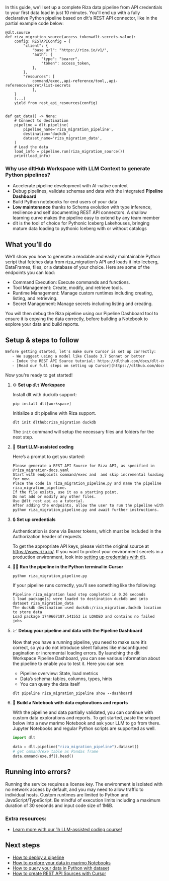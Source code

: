 In this guide, we'll set up a complete Riza data pipeline from API credentials to your first data load in just 10 minutes. You'll end up with a fully declarative Python pipeline based on dlt's REST API connector, like in the partial example code below:

```python-outcome
@dlt.source
def riza_migration_source(access_token=dlt.secrets.value):
    config: RESTAPIConfig = {
        "client": {
            "base_url": "https://riza.io/v1/",
            "auth": {
                "type": "bearer",
                "token": access_token,
            },
        },
        "resources": [
            command/exec,,api-reference/tool,,api-reference/secret/list-secrets
            ],
    }
    [...]
    yield from rest_api_resources(config)


def get_data() -> None:
    # Connect to destination
    pipeline = dlt.pipeline(
        pipeline_name='riza_migration_pipeline',
        destination='duckdb',
        dataset_name='riza_migration_data', 
    )
    # Load the data
    load_info = pipeline.run(riza_migration_source())
    print(load_info) 
```

### Why use dltHub Workspace with LLM Context to generate Python pipelines?

- Accelerate pipeline development with AI-native context
- Debug pipelines, validate schemas and data with the integrated **Pipeline Dashboard**
- Build Python notebooks for end users of your data
- **Low maintenance** thanks to Schema evolution with type inference, resilience and self documenting REST API connectors. A shallow learning curve makes the pipeline easy to extend by any team member
- dlt is the tool of choice for Pythonic Iceberg Lakehouses, bringing mature data loading to pythonic Iceberg with or without catalogs

## What you’ll do

We’ll show you how to generate a readable and easily maintainable Python script that fetches data from riza_migration’s API and loads it into Iceberg, DataFrames, files, or a database of your choice. Here are some of the endpoints you can load:

- Command Execution: Execute commands and functions.
- Tool Management: Create, modify, and retrieve tools.
- Runtime Management: Manage custom runtimes including creating, listing, and retrieving.
- Secret Management: Manage secrets including listing and creating.

You will then debug the Riza pipeline using our Pipeline Dashboard tool to ensure it is copying the data correctly, before building a Notebook to explore your data and build reports.

## Setup & steps to follow

```default
Before getting started, let's make sure Cursor is set up correctly:
   - We suggest using a model like Claude 3.7 Sonnet or better
   - Index the REST API Source tutorial: https://dlthub.com/docs/dlt-ecosystem/verified-sources/rest_api/ and add it to context as **@dlt rest api**
   - [Read our full steps on setting up Cursor](https://dlthub.com/docs/dlt-ecosystem/llm-tooling/cursor-restapi#23-configuring-cursor-with-documentation)
```

Now you're ready to get started!

1. ⚙️ **Set up `dlt` Workspace**
    
    Install dlt with duckdb support:
    ```shell
    pip install dlt[workspace]
    ```

    Initialize a dlt pipeline with Riza support.
    ```shell
    dlt init dlthub:riza_migration duckdb
    ```

    The `init` command will setup the necessary files and folders for the next step.
    
2. 🤠 **Start LLM-assisted coding**
    
    Here’s a prompt to get you started:
    
    ```prompt
    Please generate a REST API Source for Riza API, as specified in @riza_migration-docs.yaml 
    Start with endpoints command/exec and  and skip incremental loading for now. 
    Place the code in riza_migration_pipeline.py and name the pipeline riza_migration_pipeline. 
    If the file exists, use it as a starting point. 
    Do not add or modify any other files. 
    Use @dlt rest api as a tutorial. 
    After adding the endpoints, allow the user to run the pipeline with python riza_migration_pipeline.py and await further instructions.
    ```

    
3. 🔒 **Set up credentials** 
    
    Authentication is done via Bearer tokens, which must be included in the Authorization header of requests.
    
    To get the appropriate API keys, please visit the original source at https://www.riza.io/.
    If you want to protect your environment secrets in a production environment, look into [setting up credentials with dlt](https://dlthub.com/docs/walkthroughs/add_credentials).
    
4. 🏃‍♀️ **Run the pipeline in the Python terminal in Cursor**
    
    ```shell
    python riza_migration_pipeline.py
    ```
    
    If your pipeline runs correctly, you’ll see something like the following:
    
    ```shell
    Pipeline riza_migration load step completed in 0.26 seconds
    1 load package(s) were loaded to destination duckdb and into dataset riza_migration_data
    The duckdb destination used duckdb:/riza_migration.duckdb location to store data
    Load package 1749667187.541553 is LOADED and contains no failed jobs
    ```
    
5. 📈 **Debug your pipeline and data with the Pipeline Dashboard**

    Now that you have a running pipeline, you need to make sure it’s correct, so you do not introduce silent failures like misconfigured pagination or incremental loading errors. By launching the dlt Workspace Pipeline Dashboard, you can see various information about the pipeline to enable you to test it. Here you can see:
    - Pipeline overview: State, load metrics
    - Data’s schema: tables, columns, types, hints
    - You can query the data itself
    
    ```shell
    dlt pipeline riza_migration_pipeline show --dashboard
    ```
    
6. 🐍 **Build a Notebook with data explorations and reports**

    With the pipeline and data partially validated, you can continue with custom data explorations and reports. To get started, paste the snippet below into a new marimo Notebook and ask your LLM to go from there. Jupyter Notebooks and regular Python scripts are supported as well.

    
    ```python
    import dlt

   data = dlt.pipeline("riza_migration_pipeline").dataset()
   # get ommand/exe table as Pandas frame
   data.ommand/exe.df().head()
    ```

## Running into errors?

Running the service requires a license key. The environment is isolated with no network access by default, and you may need to allow traffic to individual hosts. Custom runtimes are limited to Python and JavaScript/TypeScript. Be mindful of execution limits including a maximum duration of 30 seconds and input code size of 1MiB.

### Extra resources:

- [Learn more with our 1h LLM-assisted coding course!](https://www.youtube.com/watch?v=GGid70rnJuM)

## Next steps

- [How to deploy a pipeline](https://dlthub.com/docs/walkthroughs/deploy-a-pipeline)
- [How to explore your data in marimo Notebooks](https://dlthub.com/docs/general-usage/dataset-access/marimo)
- [How to query your data in Python with dataset](https://dlthub.com/docs/general-usage/dataset-access/dataset)
- [How to create REST API Sources with Cursor](https://dlthub.com/docs/dlt-ecosystem/llm-tooling/cursor-restapi)